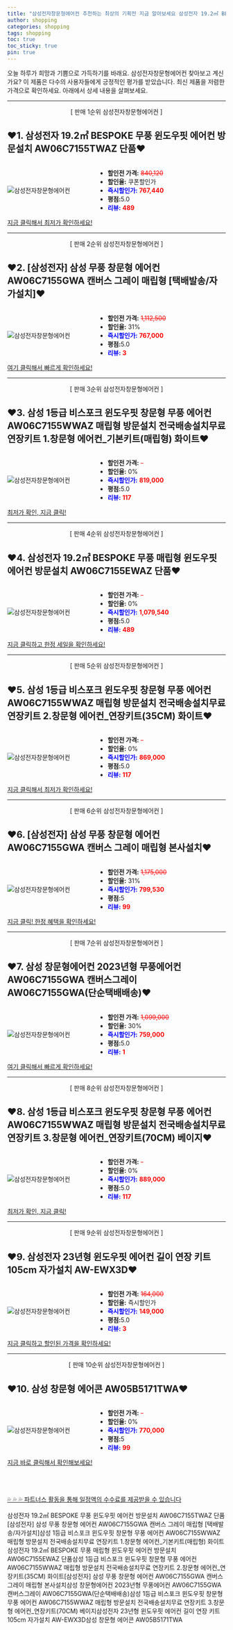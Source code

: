 ```yaml
---
title: "삼성전자창문형에어컨 추천하는 최상의 기획전 지금 알아보세요 삼성전자 19.2㎡ BESPOKE 무풍 윈도우핏"
author: shopping
categories: shopping
tags: shopping
toc: true
toc_sticky: true
pin: true
---
```

오늘 하루가 희망과 기쁨으로 가득하기를 바래요. 삼성전자창문형에어컨 찾아보고 계신가요? 이 제품은 다수의 사용자들에게 긍정적인 평가를 받았습니다. 최신 제품을 저렴한 가격으로 확인하세요. 아래에서 상세 내용을 살펴보세요.

---
<p class="toplist" style="margin: 0 auto; display: block; width: fit-content;">[ 판매 1순위 삼성전자창문형에어컨 ]</p>

<h2><strong>❤️1. 삼성전자 19.2㎡ BESPOKE 무풍 윈도우핏 에어컨 방문설치 AW06C7155TWAZ 단품❤️</strong></h2>

<div style="display: flex; align-items: center;">
    <div style="flex: 0.4;">
        <img src="https://thumbnail9.coupangcdn.com/thumbnails/remote/230x230ex/image/retail/images/2023/06/12/15/5/411d7bbf-1bee-469c-b0ec-64dd9050b6e8.jpg" alt="삼성전자창문형에어컨" style="max-width: 100%;">
    </div>
    <div style="flex: 0.6; margin-left: 10px;">
        <ul>
            <li><strong>할인전 가격:</strong> <del style="color: red;">840,120</del></li>
            <li><strong>할인율:</strong> 쿠폰할인가</li>
            <li><span style='color:blue'><strong>즉시할인가:</strong></span> <span style='color:red'><strong>767,440</strong></span></li>
            <li><strong>평점:</strong>5.0</li>
            <li><span style='color:blue'><strong>리뷰:</strong></span> <span style='color:red'><strong>489</strong></span></li>
        </ul>
    </div>
</div>
<div class="center">
    <a href="https://William4Davisa.github.io?lptag=AF9450613&subid=githubio&pageKey=7473512670&traceid=V0-153&itemId=19505656782&vendorItemId=86253078386" class="myButton">
        지금 클릭해서 최저가 확인하세요!
    </a>
</div>


---
<p class="toplist" style="margin: 0 auto; display: block; width: fit-content;">[ 판매 2순위 삼성전자창문형에어컨 ]</p>

<h2><strong>❤️2. [삼성전자] 삼성 무풍 창문형 에어컨 AW06C7155GWA 캔버스 그레이 매립형 [택배발송/자가설치]❤️</strong></h2>

<div style="display: flex; align-items: center;">
    <div style="flex: 0.4;">
        <img src="https://thumbnail8.coupangcdn.com/thumbnails/remote/230x230ex/image/vendor_inventory/746f/6958aa06cf826fe574639eb697099be9823fb7196532cab6b93123a6615c.jpg" alt="삼성전자창문형에어컨" style="max-width: 100%;">
    </div>
    <div style="flex: 0.6; margin-left: 10px;">
        <ul>
            <li><strong>할인전 가격:</strong> <del style="color: red;">1,112,500</del></li>
            <li><strong>할인율:</strong> 31%</li>
            <li><span style='color:blue'><strong>즉시할인가:</strong></span> <span style='color:red'><strong>767,000</strong></span></li>
            <li><strong>평점:</strong>5.0</li>
            <li><span style='color:blue'><strong>리뷰:</strong></span> <span style='color:red'><strong>3</strong></span></li>
        </ul>
    </div>
</div>
<div class="center">
    <a href="https://William4Davisa.github.io?lptag=AF9450613&subid=githubio&pageKey=8131081372&traceid=V0-153&itemId=23091101039&vendorItemId=90124531220" class="myButton">
        여기 클릭해서 빠르게 확인하세요!
    </a>
</div>


---
<p class="toplist" style="margin: 0 auto; display: block; width: fit-content;">[ 판매 3순위 삼성전자창문형에어컨 ]</p>

<h2><strong>❤️3. 삼성 1등급 비스포크 윈도우핏 창문형 무풍 에어컨 AW06C7155WWAZ 매립형 방문설치 전국배송설치무료 연장키트 1.창문형 에어컨_기본키트(매립형) 화이트❤️</strong></h2>

<div style="display: flex; align-items: center;">
    <div style="flex: 0.4;">
        <img src="https://thumbnail8.coupangcdn.com/thumbnails/remote/230x230ex/image/vendor_inventory/8d85/f886f49f8134112291c7691c06778dc42a58cc12267b6e912cc7318be1eb.jpg" alt="삼성전자창문형에어컨" style="max-width: 100%;">
    </div>
    <div style="flex: 0.6; margin-left: 10px;">
        <ul>
            <li><strong>할인전 가격:</strong> <del style="color: red;">-</del></li>
            <li><strong>할인율:</strong> 0%</li>
            <li><span style='color:blue'><strong>즉시할인가:</strong></span> <span style='color:red'><strong>819,000</strong></span></li>
            <li><strong>평점:</strong>5.0</li>
            <li><span style='color:blue'><strong>리뷰:</strong></span> <span style='color:red'><strong>117</strong></span></li>
        </ul>
    </div>
</div>
<div class="center">
    <a href="https://William4Davisa.github.io?lptag=AF9450613&subid=githubio&pageKey=7870599345&traceid=V0-153&itemId=21499615885&vendorItemId=88553230887" class="myButton">
        최저가 확인, 지금 클릭!
    </a>
</div>


---
<p class="toplist" style="margin: 0 auto; display: block; width: fit-content;">[ 판매 4순위 삼성전자창문형에어컨 ]</p>

<h2><strong>❤️4. 삼성전자 19.2㎡ BESPOKE 무풍 매립형 윈도우핏 에어컨 방문설치 AW06C7155EWAZ 단품❤️</strong></h2>

<div style="display: flex; align-items: center;">
    <div style="flex: 0.4;">
        <img src="https://thumbnail6.coupangcdn.com/thumbnails/remote/230x230ex/image/vendor_inventory/2713/4c61b3ad80cfb81796b2eb050f395ec3b38dd3b9358ca9a26663476447fe.png" alt="삼성전자창문형에어컨" style="max-width: 100%;">
    </div>
    <div style="flex: 0.6; margin-left: 10px;">
        <ul>
            <li><strong>할인전 가격:</strong> <del style="color: red;">-</del></li>
            <li><strong>할인율:</strong> 0%</li>
            <li><span style='color:blue'><strong>즉시할인가:</strong></span> <span style='color:red'><strong>1,079,540</strong></span></li>
            <li><strong>평점:</strong>5.0</li>
            <li><span style='color:blue'><strong>리뷰:</strong></span> <span style='color:red'><strong>489</strong></span></li>
        </ul>
    </div>
</div>
<div class="center">
    <a href="https://William4Davisa.github.io?lptag=AF9450613&subid=githubio&pageKey=7473512670&traceid=V0-153&itemId=19133508656&vendorItemId=90409817626" class="myButton">
        지금 클릭하고 한정 세일을 확인하세요!
    </a>
</div>


---
<p class="toplist" style="margin: 0 auto; display: block; width: fit-content;">[ 판매 5순위 삼성전자창문형에어컨 ]</p>

<h2><strong>❤️5. 삼성 1등급 비스포크 윈도우핏 창문형 무풍 에어컨 AW06C7155WWAZ 매립형 방문설치 전국배송설치무료 연장키트 2.창문형 에어컨_연장키트(35CM) 화이트❤️</strong></h2>

<div style="display: flex; align-items: center;">
    <div style="flex: 0.4;">
        <img src="https://thumbnail8.coupangcdn.com/thumbnails/remote/230x230ex/image/vendor_inventory/8d85/f886f49f8134112291c7691c06778dc42a58cc12267b6e912cc7318be1eb.jpg" alt="삼성전자창문형에어컨" style="max-width: 100%;">
    </div>
    <div style="flex: 0.6; margin-left: 10px;">
        <ul>
            <li><strong>할인전 가격:</strong> <del style="color: red;">-</del></li>
            <li><strong>할인율:</strong> 0%</li>
            <li><span style='color:blue'><strong>즉시할인가:</strong></span> <span style='color:red'><strong>869,000</strong></span></li>
            <li><strong>평점:</strong>5.0</li>
            <li><span style='color:blue'><strong>리뷰:</strong></span> <span style='color:red'><strong>117</strong></span></li>
        </ul>
    </div>
</div>
<div class="center">
    <a href="https://William4Davisa.github.io?lptag=AF9450613&subid=githubio&pageKey=7870599345&traceid=V0-153&itemId=21499615890&vendorItemId=88553230906" class="myButton">
        지금 클릭해서 최저가 확인하세요!
    </a>
</div>


---
<p class="toplist" style="margin: 0 auto; display: block; width: fit-content;">[ 판매 6순위 삼성전자창문형에어컨 ]</p>

<h2><strong>❤️6. [삼성전자] 삼성 무풍 창문형 에어컨 AW06C7155GWA 캔버스 그레이 매립형 본사설치❤️</strong></h2>

<div style="display: flex; align-items: center;">
    <div style="flex: 0.4;">
        <img src="https://thumbnail9.coupangcdn.com/thumbnails/remote/230x230ex/image/vendor_inventory/7d08/740cca7f5e79856829b614597e24588de97cda27af8622a5da3e5787a9dc.jpg" alt="삼성전자창문형에어컨" style="max-width: 100%;">
    </div>
    <div style="flex: 0.6; margin-left: 10px;">
        <ul>
            <li><strong>할인전 가격:</strong> <del style="color: red;">1,175,000</del></li>
            <li><strong>할인율:</strong> 31%</li>
            <li><span style='color:blue'><strong>즉시할인가:</strong></span> <span style='color:red'><strong>799,530</strong></span></li>
            <li><strong>평점:</strong>5</li>
            <li><span style='color:blue'><strong>리뷰:</strong></span> <span style='color:red'><strong>99</strong></span></li>
        </ul>
    </div>
</div>
<div class="center">
    <a href="https://William4Davisa.github.io?lptag=AF9450613&subid=githubio&pageKey=8131081380&traceid=V0-153&itemId=23091101046&vendorItemId=90124531298" class="myButton">
        지금 클릭! 한정 혜택을 확인하세요!
    </a>
</div>


---
<p class="toplist" style="margin: 0 auto; display: block; width: fit-content;">[ 판매 7순위 삼성전자창문형에어컨 ]</p>

<h2><strong>❤️7. 삼성 창문형에어컨 2023년형 무풍에어컨 AW06C7155GWA 캔버스그레이 AW06C7155GWA(단순택배배송)❤️</strong></h2>

<div style="display: flex; align-items: center;">
    <div style="flex: 0.4;">
        <img src="https://thumbnail10.coupangcdn.com/thumbnails/remote/230x230ex/image/vendor_inventory/ca9d/d75eac368cfe9fe1fd83679e843a0be25f95186b772d14a58a51a28f1195.jpg" alt="삼성전자창문형에어컨" style="max-width: 100%;">
    </div>
    <div style="flex: 0.6; margin-left: 10px;">
        <ul>
            <li><strong>할인전 가격:</strong> <del style="color: red;">1,099,000</del></li>
            <li><strong>할인율:</strong> 30%</li>
            <li><span style='color:blue'><strong>즉시할인가:</strong></span> <span style='color:red'><strong>759,000</strong></span></li>
            <li><strong>평점:</strong>5.0</li>
            <li><span style='color:blue'><strong>리뷰:</strong></span> <span style='color:red'><strong>1</strong></span></li>
        </ul>
    </div>
</div>
<div class="center">
    <a href="https://William4Davisa.github.io?lptag=AF9450613&subid=githubio&pageKey=8120900306&traceid=V0-153&itemId=23035128427&vendorItemId=90068879167" class="myButton">
        여기 클릭해서 빠르게 확인하세요!
    </a>
</div>


---
<p class="toplist" style="margin: 0 auto; display: block; width: fit-content;">[ 판매 8순위 삼성전자창문형에어컨 ]</p>

<h2><strong>❤️8. 삼성 1등급 비스포크 윈도우핏 창문형 무풍 에어컨 AW06C7155WWAZ 매립형 방문설치 전국배송설치무료 연장키트 3.창문형 에어컨_연장키트(70CM) 베이지❤️</strong></h2>

<div style="display: flex; align-items: center;">
    <div style="flex: 0.4;">
        <img src="https://thumbnail8.coupangcdn.com/thumbnails/remote/230x230ex/image/vendor_inventory/c071/eb4dd4c89cd3f84beb2e1541ac5e3dad2fe5761dd42b10d1b775a8a6f74d.jpg" alt="삼성전자창문형에어컨" style="max-width: 100%;">
    </div>
    <div style="flex: 0.6; margin-left: 10px;">
        <ul>
            <li><strong>할인전 가격:</strong> <del style="color: red;">-</del></li>
            <li><strong>할인율:</strong> 0%</li>
            <li><span style='color:blue'><strong>즉시할인가:</strong></span> <span style='color:red'><strong>889,000</strong></span></li>
            <li><strong>평점:</strong>5.0</li>
            <li><span style='color:blue'><strong>리뷰:</strong></span> <span style='color:red'><strong>117</strong></span></li>
        </ul>
    </div>
</div>
<div class="center">
    <a href="https://William4Davisa.github.io?lptag=AF9450613&subid=githubio&pageKey=7870599345&traceid=V0-153&itemId=21499615883&vendorItemId=88553230880" class="myButton">
        최저가 확인, 지금 클릭!
    </a>
</div>


---
<p class="toplist" style="margin: 0 auto; display: block; width: fit-content;">[ 판매 9순위 삼성전자창문형에어컨 ]</p>

<h2><strong>❤️9. 삼성전자 23년형 윈도우핏 에어컨 길이 연장 키트 105cm 자가설치 AW-EWX3D❤️</strong></h2>

<div style="display: flex; align-items: center;">
    <div style="flex: 0.4;">
        <img src="https://thumbnail6.coupangcdn.com/thumbnails/remote/230x230ex/image/vendor_inventory/da65/c3f738e41ab7e382c6ffafc43317fc5e0e8e8327864298d8a18255e7af6e.jpg" alt="삼성전자창문형에어컨" style="max-width: 100%;">
    </div>
    <div style="flex: 0.6; margin-left: 10px;">
        <ul>
            <li><strong>할인전 가격:</strong> <del style="color: red;">164,000</del></li>
            <li><strong>할인율:</strong> 즉시할인가</li>
            <li><span style='color:blue'><strong>즉시할인가:</strong></span> <span style='color:red'><strong>149,000</strong></span></li>
            <li><strong>평점:</strong>5.0</li>
            <li><span style='color:blue'><strong>리뷰:</strong></span> <span style='color:red'><strong>3</strong></span></li>
        </ul>
    </div>
</div>
<div class="center">
    <a href="https://William4Davisa.github.io?lptag=AF9450613&subid=githubio&pageKey=7447223125&traceid=V0-153&itemId=19379410494&vendorItemId=90186236520" class="myButton">
        지금 클릭하고 할인된 가격을 확인하세요!
    </a>
</div>


---
<p class="toplist" style="margin: 0 auto; display: block; width: fit-content;">[ 판매 10순위 삼성전자창문형에어컨 ]</p>

<h2><strong>❤️10. 삼성 창문형 에어콘 AW05B5171TWA❤️</strong></h2>

<div style="display: flex; align-items: center;">
    <div style="flex: 0.4;">
        <img src="https://thumbnail10.coupangcdn.com/thumbnails/remote/230x230ex/image/vendor_inventory/ec7e/b5f59e0981d522c0eded3156d6b1c74009474c928321ce4a126ee0425fe7.jpg" alt="삼성전자창문형에어컨" style="max-width: 100%;">
    </div>
    <div style="flex: 0.6; margin-left: 10px;">
        <ul>
            <li><strong>할인전 가격:</strong> <del style="color: red;">-</del></li>
            <li><strong>할인율:</strong> 0%</li>
            <li><span style='color:blue'><strong>즉시할인가:</strong></span> <span style='color:red'><strong>770,000</strong></span></li>
            <li><strong>평점:</strong>5</li>
            <li><span style='color:blue'><strong>리뷰:</strong></span> <span style='color:red'><strong>99</strong></span></li>
        </ul>
    </div>
</div>
<div class="center">
    <a href="https://William4Davisa.github.io?lptag=AF9450613&subid=githubio&pageKey=8191221438&traceid=V0-153&itemId=23441222802&vendorItemId=90468028402" class="myButton">
        지금 바로 클릭해서 확인해보세요!
    </a>
</div>

<br><br><br>[💦 💦 💦 파트너스 활동을 통해 일정액의 수수료를 제공받을 수 있습니다](https://link.coupang.com/a/bcpT2c)<br><br>삼성전자 19.2㎡ BESPOKE 무풍 윈도우핏 에어컨 방문설치 AW06C7155TWAZ 단품[삼성전자] 삼성 무풍 창문형 에어컨 AW06C7155GWA 캔버스 그레이 매립형 [택배발송/자가설치]삼성 1등급 비스포크 윈도우핏 창문형 무풍 에어컨 AW06C7155WWAZ 매립형 방문설치 전국배송설치무료 연장키트 1.창문형 에어컨_기본키트(매립형) 화이트삼성전자 19.2㎡ BESPOKE 무풍 매립형 윈도우핏 에어컨 방문설치 AW06C7155EWAZ 단품삼성 1등급 비스포크 윈도우핏 창문형 무풍 에어컨 AW06C7155WWAZ 매립형 방문설치 전국배송설치무료 연장키트 2.창문형 에어컨_연장키트(35CM) 화이트[삼성전자] 삼성 무풍 창문형 에어컨 AW06C7155GWA 캔버스 그레이 매립형 본사설치삼성 창문형에어컨 2023년형 무풍에어컨 AW06C7155GWA 캔버스그레이 AW06C7155GWA(단순택배배송)삼성 1등급 비스포크 윈도우핏 창문형 무풍 에어컨 AW06C7155WWAZ 매립형 방문설치 전국배송설치무료 연장키트 3.창문형 에어컨_연장키트(70CM) 베이지삼성전자 23년형 윈도우핏 에어컨 길이 연장 키트 105cm 자가설치 AW-EWX3D삼성 창문형 에어콘 AW05B5171TWA